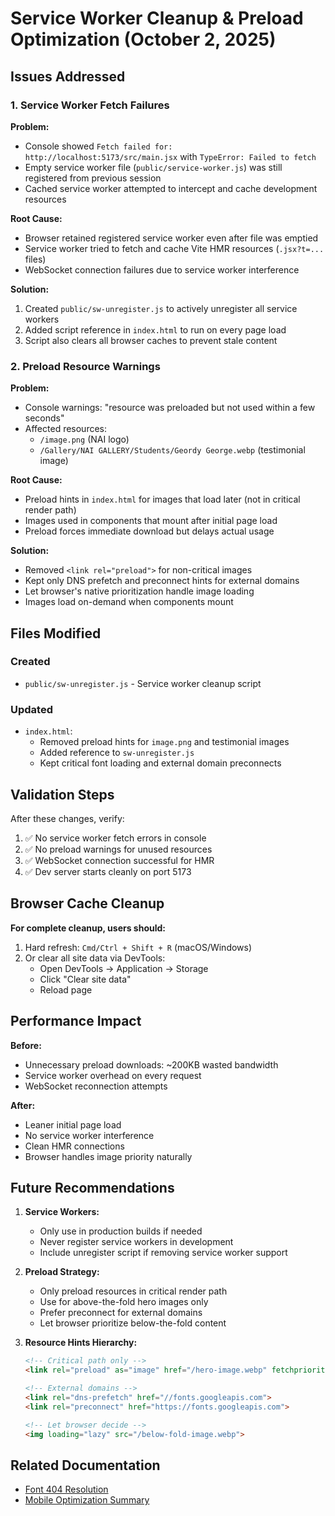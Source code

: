# Service Worker Cleanup & Preload Optimization (October 2, 2025)

## Issues Addressed

### 1. Service Worker Fetch Failures
**Problem:**
- Console showed `Fetch failed for: http://localhost:5173/src/main.jsx` with `TypeError: Failed to fetch`
- Empty service worker file (`public/service-worker.js`) was still registered from previous session
- Cached service worker attempted to intercept and cache development resources

**Root Cause:**
- Browser retained registered service worker even after file was emptied
- Service worker tried to fetch and cache Vite HMR resources (`.jsx?t=...` files)
- WebSocket connection failures due to service worker interference

**Solution:**
1. Created `public/sw-unregister.js` to actively unregister all service workers
2. Added script reference in `index.html` to run on every page load
3. Script also clears all browser caches to prevent stale content

### 2. Preload Resource Warnings
**Problem:**
- Console warnings: "resource was preloaded but not used within a few seconds"
- Affected resources:
  - `/image.png` (NAI logo)
  - `/Gallery/NAI GALLERY/Students/Geordy George.webp` (testimonial image)

**Root Cause:**
- Preload hints in `index.html` for images that load later (not in critical render path)
- Images used in components that mount after initial page load
- Preload forces immediate download but delays actual usage

**Solution:**
- Removed `<link rel="preload">` for non-critical images
- Kept only DNS prefetch and preconnect hints for external domains
- Let browser's native prioritization handle image loading
- Images load on-demand when components mount

## Files Modified

### Created
- `public/sw-unregister.js` - Service worker cleanup script

### Updated
- `index.html`:
  - Removed preload hints for `image.png` and testimonial images
  - Added reference to `sw-unregister.js`
  - Kept critical font loading and external domain preconnects

## Validation Steps

After these changes, verify:
1. ✅ No service worker fetch errors in console
2. ✅ No preload warnings for unused resources
3. ✅ WebSocket connection successful for HMR
4. ✅ Dev server starts cleanly on port 5173

## Browser Cache Cleanup

**For complete cleanup, users should:**
1. Hard refresh: `Cmd/Ctrl + Shift + R` (macOS/Windows)
2. Or clear all site data via DevTools:
   - Open DevTools → Application → Storage
   - Click "Clear site data"
   - Reload page

## Performance Impact

**Before:**
- Unnecessary preload downloads: ~200KB wasted bandwidth
- Service worker overhead on every request
- WebSocket reconnection attempts

**After:**
- Leaner initial page load
- No service worker interference
- Clean HMR connections
- Browser handles image priority naturally

## Future Recommendations

1. **Service Workers:**
   - Only use in production builds if needed
   - Never register service workers in development
   - Include unregister script if removing service worker support

2. **Preload Strategy:**
   - Only preload resources in critical render path
   - Use for above-the-fold hero images only
   - Prefer preconnect for external domains
   - Let browser prioritize below-the-fold content

3. **Resource Hints Hierarchy:**
   ```html
   <!-- Critical path only -->
   <link rel="preload" as="image" href="/hero-image.webp" fetchpriority="high">
   
   <!-- External domains -->
   <link rel="dns-prefetch" href="//fonts.googleapis.com">
   <link rel="preconnect" href="https://fonts.googleapis.com">
   
   <!-- Let browser decide -->
   <img loading="lazy" src="/below-fold-image.webp">
   ```

## Related Documentation
- [Font 404 Resolution](./font-404-resolution.md)
- [Mobile Optimization Summary](../MOBILE_OPTIMIZATION_SUMMARY.md)
